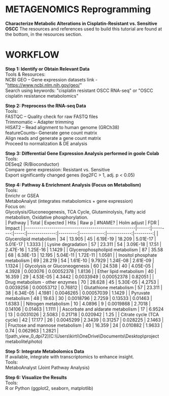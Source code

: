 # METAGENOMICS Reprogramming 
<b>Characterize Metabolic Alterations in Cisplatin-Resistant vs. Sensitive OSCC</b>
The resources and references used to build this tutorial are found at the bottom, in the resources section. 

# WORKFLOW 
<b>Step 1: Identify or Obtain Relevant Data </b>
<br> 
Tools & Resources: <br>
NCBI GEO – Gene expression datasets 
link - "https://www.ncbi.nlm.nih.gov/geo/" <br>
Search using keywords: "cisplatin resistant OSCC RNA-seq" or "OSCC cisplatin resistance metabolomics" <br>

<b>Step 2: Preprocess the RNA-seq Data</b> <br> 
Tools: <br>
FASTQC – Quality check for raw FASTQ files <br>
Trimmomatic – Adapter trimming<br> 
HISAT2 – Read alignment to human genome (GRCh38) <br>
featureCounts– Generate gene count matrix<br> 
Align reads and generate a gene count matrix<br> 
Proceed to normalization & DE analysis<br> 


<b>Step 3: Differential Gene Expression Analysis performed in goole Colab </b>
<br>
Tools: <br> 
DESeq2 (R/Bioconductor) <br> 
Compare gene expression: Resistant vs. Sensitive <br>
Export significantly changed genes (log2FC > 1, adj. p < 0.05)<br> 


<b>Step 4: Pathway & Enrichment Analysis (Focus on Metabolism)</b> <br>
Tools:<br> 
Enrichr or GSEA <br>
MetaboAnalyst (integrates metabolomics + gene expression)<br> 
Focus on:<br> 
Glycolysis/Gluconeogenesis,
TCA Cycle,
Glutaminolysis, 
Fatty acid metabolism, 
Oxidative phosphorylation. 
<br>
| Pathway                                              | Total | Expected | Hits | Raw p         | #NAME?   | Holm adjust | FDR         | Impact   |
|------------------------------------------------------|------:|---------:|-----:|--------------:|---------:|------------:|------------:|---------:|
| Glycerolipid metabolism                              | 34    | 13.905   | 45   | 6.19E-19      | 18.209   | 5.01E-17    | 5.01E-17    | 1.3333   |
| Lysine degradation                                   | 57    | 23.311   | 54   | 3.09E-18      | 17.51    | 2.47E-16    | 1.25E-16    | 1.1429   |
| Glycerophospholipid metabolism                       | 87    | 35.58    | 68   | 6.38E-13      | 12.195   | 5.04E-11    | 1.72E-11    | 1.0581   |
| Inositol phosphate metabolism                        | 69    | 28.219   | 54   | 1.61E-10      | 9.7929   | 1.24E-08    | 2.61E-09    | 1.1324   |
| Glycolysis or Gluconeogenesis                        | 60    | 24.538   | 40   | 4.05E-05      | 4.3928   | 0.003076    | 0.00052378  | 1.8136   |
| Ether lipid metabolism                               | 40    | 16.359   | 29   | 4.53E-05      | 4.3442   | 0.0033949   | 0.00052378  | 0.82051  |
| Drug metabolism - other enzymes                      | 70    | 28.628   | 45   | 5.30E-05      | 4.2753   | 0.0039256   | 0.00053712  | 0.76812  |
| Glutathione metabolism                               | 57    | 23.311   | 38   | 6.34E-05      | 4.1981   | 0.0046265   | 0.00057039  | 1.1429   |
| Pyruvate metabolism                                  | 48    | 19.63    | 30   | 0.0018796     | 2.7259   | 0.13533     | 0.01463     | 1.6383   |
| Nitrogen metabolism                                  | 10    | 4.0896   | 9    | 0.0019868     | 2.7018   | 0.14106     | 0.01463     | 1.1111   |
| Ascorbate and aldarate metabolism                    | 17    | 6.9524   | 13   | 0.0031026     | 2.5083   | 0.21718     | 0.020942    | 1.25     |
| Citrate cycle (TCA cycle)                            | 42    | 17.177   | 26   | 0.0045299     | 2.3439   | 0.31257     | 0.028225    | 2.1463   |
| Fructose and mannose metabolism                      | 40    | 16.359   | 24   | 0.010882      | 1.9633   | 0.74        | 0.062963    | 1.2821   |
<br>
![path_view_0_dpi72](C:\Users\kirti\OneDrive\Documents\Desktop\project metabolite\photo)


<b>Step 5: Integrate Metabolomics Data</b> <br>
If available, integrate with transcriptomics to enhance insight.<br> 
Tools:<br> 
MetaboAnalyst (Joint Pathway Analysis)<br>


<b>Step 6: Visualize the Results</b> <br>
Tools: <br>
R or Python (ggplot2, seaborn, matplotlib)